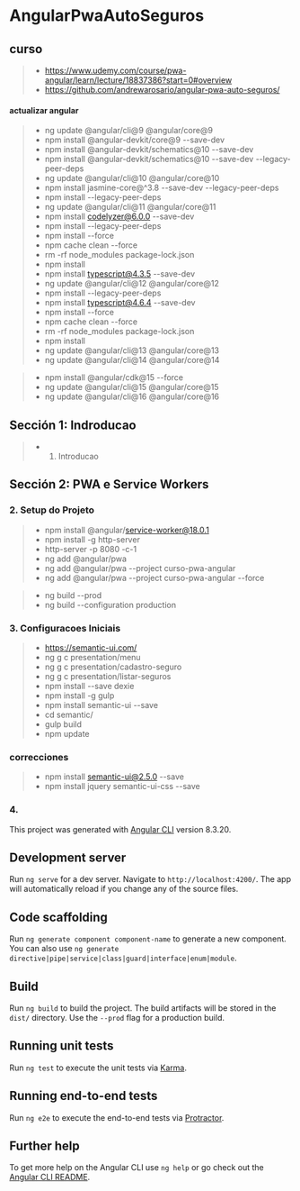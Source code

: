 # AngularPwaAutoSeguros



## curso
>- https://www.udemy.com/course/pwa-angular/learn/lecture/18837386?start=0#overview
>- https://github.com/andrewarosario/angular-pwa-auto-seguros/


#### actualizar angular
>- ng update @angular/cli@9 @angular/core@9
>- npm install @angular-devkit/core@9 --save-dev
>- npm install @angular-devkit/schematics@10 --save-dev
>- npm install @angular-devkit/schematics@10 --save-dev --legacy-peer-deps
>- ng update @angular/cli@10 @angular/core@10
>- npm install jasmine-core@^3.8 --save-dev --legacy-peer-deps
>- npm install --legacy-peer-deps
>- ng update @angular/cli@11 @angular/core@11
>- npm install codelyzer@6.0.0 --save-dev
>- npm install --legacy-peer-deps
>- npm install --force
>- npm cache clean --force
>- rm -rf node_modules package-lock.json
>- npm install
>- npm install typescript@4.3.5 --save-dev
>- ng update @angular/cli@12 @angular/core@12
>- npm install --legacy-peer-deps
>- npm install typescript@4.6.4 --save-dev
>- npm install --force
>- npm cache clean --force
>- rm -rf node_modules package-lock.json
>- npm install
>- ng update @angular/cli@13 @angular/core@13
>- ng update @angular/cli@14 @angular/core@14


>- npm install @angular/cdk@15 --force
>- ng update @angular/cli@15 @angular/core@15
>- ng update @angular/cli@16 @angular/core@16


## Sección 1: Indroducao
>- 1. Introducao

## Sección 2: PWA e Service Workers

### 2. Setup do Projeto
>- npm install @angular/service-worker@18.0.1
>- npm install -g http-server
>- http-server -p 8080 -c-1
>- ng add @angular/pwa
>- ng add @angular/pwa --project curso-pwa-angular
>- ng add @angular/pwa --project curso-pwa-angular --force

>- ng build --prod
>- ng build --configuration production

### 3. Configuracoes Iniciais
>- https://semantic-ui.com/
>- ng g c presentation/menu
>- ng g c presentation/cadastro-seguro
>- ng g c presentation/listar-seguros
>- npm install --save dexie
>- npm install -g gulp
>- npm install semantic-ui --save
>- cd semantic/
>- gulp build
>- npm update

### correcciones
>- npm install semantic-ui@2.5.0 --save
>- npm install jquery semantic-ui-css --save



### 4. 


This project was generated with [Angular CLI](https://github.com/angular/angular-cli) version 8.3.20.

## Development server

Run `ng serve` for a dev server. Navigate to `http://localhost:4200/`. The app will automatically reload if you change any of the source files.

## Code scaffolding

Run `ng generate component component-name` to generate a new component. You can also use `ng generate directive|pipe|service|class|guard|interface|enum|module`.

## Build

Run `ng build` to build the project. The build artifacts will be stored in the `dist/` directory. Use the `--prod` flag for a production build.

## Running unit tests

Run `ng test` to execute the unit tests via [Karma](https://karma-runner.github.io).

## Running end-to-end tests

Run `ng e2e` to execute the end-to-end tests via [Protractor](http://www.protractortest.org/).

## Further help

To get more help on the Angular CLI use `ng help` or go check out the [Angular CLI README](https://github.com/angular/angular-cli/blob/master/README.md).
